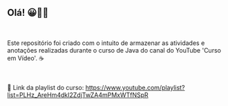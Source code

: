 ## Olá! 😀👋🏼
<br>

Este repositório foi criado com o intuito de armazenar as atividades e anotações realizadas durante o curso de Java do canal do YouTube 'Curso em Vídeo'. ☕

<br>

🔗 Link da playlist do curso: https://www.youtube.com/playlist?list=PLHz_AreHm4dkI2ZdjTwZA4mPMxWTfNSpR